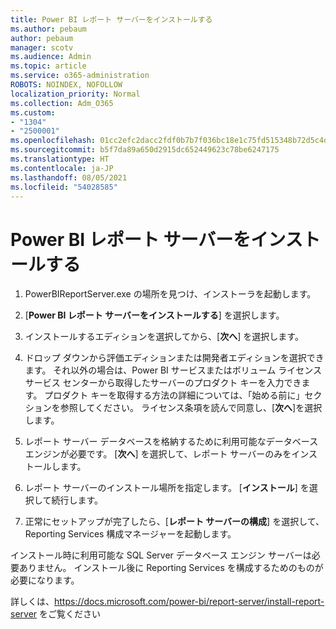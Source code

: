 ```yaml
---
title: Power BI レポート サーバーをインストールする
ms.author: pebaum
author: pebaum
manager: scotv
ms.audience: Admin
ms.topic: article
ms.service: o365-administration
ROBOTS: NOINDEX, NOFOLLOW
localization_priority: Normal
ms.collection: Adm_O365
ms.custom:
- "1304"
- "2500001"
ms.openlocfilehash: 01cc2efc2dacc2fdf0b7b7f036bc18e1c75fd515348b72d5c4dde96949a51a2d
ms.sourcegitcommit: b5f7da89a650d2915dc652449623c78be6247175
ms.translationtype: HT
ms.contentlocale: ja-JP
ms.lasthandoff: 08/05/2021
ms.locfileid: "54028585"
---
```

# <a name="install-power-bi-report-server"></a>Power BI レポート サーバーをインストールする

1. PowerBIReportServer.exe の場所を見つけ、インストーラを起動します。

2. [**Power BI レポート サーバーをインストールする**] を選択します。

3. インストールするエディションを選択してから、[**次へ**] を選択します。

4. ドロップ ダウンから評価エディションまたは開発者エディションを選択できます。  それ以外の場合は、Power BI サービスまたはボリューム ライセンス サービス センターから取得したサーバーのプロダクト キーを入力できます。 プロダクト キーを取得する方法の詳細については、「始める前に」セクションを参照してください。 ライセンス条項を読んで同意し、[**次へ**]を選択します。

5. レポート サーバー データベースを格納するために利用可能なデータベース エンジンが必要です。 [**次へ**] を選択して、レポート サーバーのみをインストールします。

6. レポート サーバーのインストール場所を指定します。 [**インストール**] を選択して続行します。

7. 正常にセットアップが完了したら、[**レポート サーバーの構成**] を選択して、Reporting Services 構成マネージャーを起動します。

インストール時に利用可能な SQL Server データベース エンジン サーバーは必要ありません。 インストール後に Reporting Services を構成するためのものが必要になります。

詳しくは、https://docs.microsoft.com/power-bi/report-server/install-report-server をご覧ください
